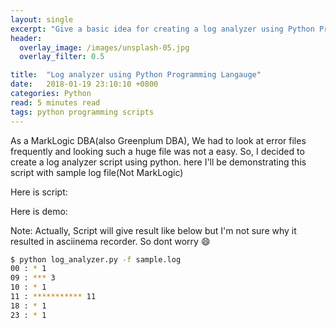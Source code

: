 ```yaml
---
layout: single
excerpt: "Give a basic idea for creating a log analyzer using Python Programming"
header:
  overlay_image: /images/unsplash-05.jpg
  overlay_filter: 0.5

title:  "Log analyzer using Python Programming Langauge"
date:   2018-01-19 23:10:10 +0800
categories: Python
read: 5 minutes read
tags: python programming scripts
---
```


As a MarkLogic DBA(also Greenplum DBA), We had to look at error files frequently and looking such a huge file was not a easy. So, I decided to create a log analyzer script using python. here I'll be demonstrating this script with sample log file(Not MarkLogic)

Here is script:

<script src="https://gist.github.com/pgyogesh/43c93aa87adb815e7eef2c112f72c3c3.js"></script>

Here is demo:

<script src="https://asciinema.org/a/KDb3eEYVWjDDzEyY3uY7ztN8A.js" id="asciicast-KDb3eEYVWjDDzEyY3uY7ztN8A" async></script>

Note: Actually, Script will give result like below but I'm not sure why it resulted in asciinema recorder. So dont worry :smile:

```bash
$ python log_analyzer.py -f sample.log
00 : * 1
09 : *** 3
10 : * 1
11 : *********** 11
18 : * 1
23 : * 1
```
